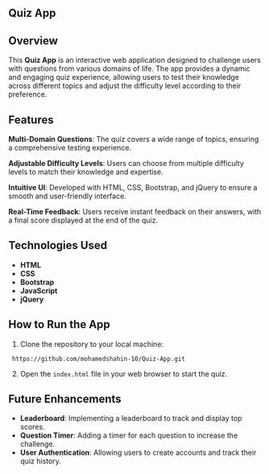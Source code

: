 ## Quiz App
## Overview
This **Quiz App** is an interactive web application designed to challenge users with questions from various domains of life. The app provides a dynamic and engaging quiz experience, allowing users to test their knowledge across different topics and adjust the difficulty level according to their preference.
## Features
**Multi-Domain Questions**: The quiz covers a wide range of topics, ensuring a comprehensive testing experience.

**Adjustable Difficulty Levels**: Users can choose from multiple difficulty levels to match their knowledge and expertise.

**Intuitive UI**: Developed with HTML, CSS, Bootstrap, and jQuery to ensure a smooth and user-friendly interface.

**Real-Time Feedback**: Users receive instant feedback on their answers, with a final score displayed at the end of the quiz.

## Technologies Used
- **HTML**
- **CSS**
- **Bootstrap**
- **JavaScript**
- **jQuery**
## How to Run the App
1. Clone the repository to your local machine:
```
 https://github.com/mohamedshahin-10/Quiz-App.git
```

2. Open the `index.html` file in your web browser to start the quiz.
## Future Enhancements
- **Leaderboard**: Implementing a leaderboard to track and display top scores.
- **Question Timer**: Adding a timer for each question to increase the challenge.
- **User Authentication**: Allowing users to create accounts and track their quiz history.



